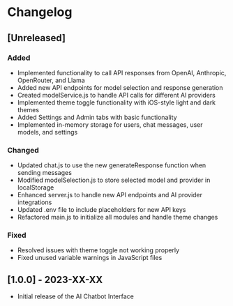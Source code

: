 # Changelog

## [Unreleased]

### Added
- Implemented functionality to call API responses from OpenAI, Anthropic, OpenRouter, and Llama
- Added new API endpoints for model selection and response generation
- Created modelService.js to handle API calls for different AI providers
- Implemented theme toggle functionality with iOS-style light and dark themes
- Added Settings and Admin tabs with basic functionality
- Implemented in-memory storage for users, chat messages, user models, and settings

### Changed
- Updated chat.js to use the new generateResponse function when sending messages
- Modified modelSelection.js to store selected model and provider in localStorage
- Enhanced server.js to handle new API endpoints and AI provider integrations
- Updated .env file to include placeholders for new API keys
- Refactored main.js to initialize all modules and handle theme changes

### Fixed
- Resolved issues with theme toggle not working properly
- Fixed unused variable warnings in JavaScript files

## [1.0.0] - 2023-XX-XX
- Initial release of the AI Chatbot Interface
